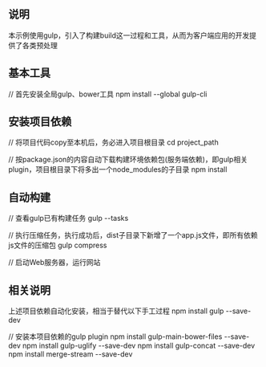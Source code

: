 ## 说明
本示例使用gulp，引入了构建build这一过程和工具，从而为客户端应用的开发提供了各类预处理

## 基本工具
// 首先安装全局gulp、bower工具
npm install --global gulp-cli

## 安装项目依赖
// 将项目代码copy至本机后，务必进入项目根目录
cd project_path

// 按package.json的内容自动下载构建环境依赖包(服务端依赖)，即gulp相关plugin，项目根目录下将多出一个node_modules的子目录
npm install


## 自动构建
// 查看gulp已有构建任务
gulp --tasks

// 执行压缩任务，执行成功后，dist子目录下新增了一个app.js文件，即所有依赖js文件的压缩包
gulp compress 

// 启动Web服务器，运行网站


## 相关说明

上述项目依赖自动化安装，相当于替代以下手工过程
npm install gulp --save-dev

// 安装本项目依赖的gulp plugin
npm install gulp-main-bower-files --save-dev
npm install gulp-uglify --save-dev
npm install gulp-concat --save-dev
npm install merge-stream --save-dev

